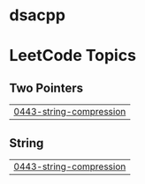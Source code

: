 # dsacpp
<!---LeetCode Topics Start-->
# LeetCode Topics
## Two Pointers
|  |
| ------- |
| [0443-string-compression](https://github.com/ujjwal-py/dsacpp/tree/master/0443-string-compression) |
## String
|  |
| ------- |
| [0443-string-compression](https://github.com/ujjwal-py/dsacpp/tree/master/0443-string-compression) |
<!---LeetCode Topics End-->